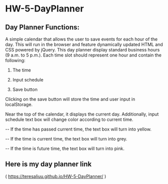 # HW-5-DayPlanner
## Day Planner Functions:

A simple calendar that allows the user to save events for each hour of the day. This will run in the browser and feature dynamically updated HTML and CSS powered by jQuery. This day planner display standard business hours (9 a.m. to 5 p.m.). Each time slot should represent one hour and contain the following:

1. The time

2. Input schedule

3. Save button

Clicking on the save button will store the time and user input in localStorage. 

Near the top of the calendar, it displays the current day. Additionally, input schedule text box will change color according to current time. 

-- If the time has passed current time, the text box will turn into yellow.

-- If the time is current time, the text box will turn into grey.

-- If the time is future time, the text box will turn into pink.

## Here is my day planner link
( https://teresaliuu.github.io/HW-5-DayPlanner/ )

